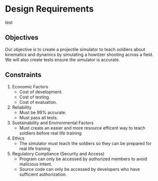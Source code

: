 # Design Requirements
test
## Objectives
Our objective is to create a projectile simulator to teach soldiers about kinematics and dynamics by simulating a howitzer shooting across a field. We will also create tests  ensure the simulator is accurate.

## Constraints
1. Economic Factors 
    - Cost of development.
    - Cost of testing.
    - Cost of evaluation.
2. Reliability
    - Must be 99% accurate.
    - Must pass all tests.
3. Sustainability and Environmental Factors
    - Must create an easier and more resource efficent way to teach soldiers before real life training
4. Ethics
    - The simulator must teach the soldiers so they can be prepared for real life training
5. Regulatory Compliance (Security and Access)
    - Program can only be accessed by authorized members to avoid malicious intent.
    - Source code can only be accessed by developers who have sufficient authorization.
    

